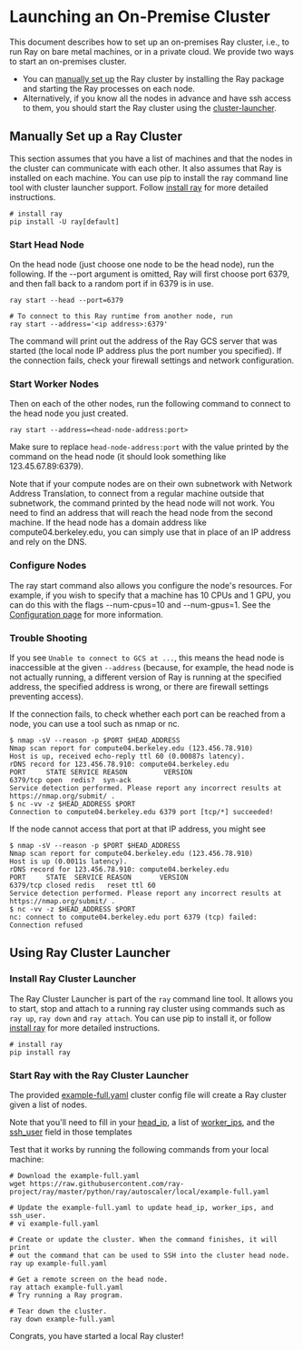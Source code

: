 # Launching an On-Premise Cluster

This document describes how to set up an on-premises Ray cluster, i.e., to run Ray on bare metal machines, or in a private cloud. We provide two ways to start an on-premises cluster.

* You can [manually set up](./on-premises.html#manually-set-up-a-ray-cluster) the Ray cluster by installing the Ray package and starting the Ray processes on each node.
* Alternatively, if you know all the nodes in advance and have ssh access to them, you should start the Ray cluster using the [cluster-launcher](./on-premises.html#using-ray-cluster-launcher).


## Manually Set up a Ray Cluster 
This section assumes that you have a list of machines and that the nodes in the cluster can communicate with each other. It also assumes that Ray is installed on each machine. You can use pip to install the ray command line tool with cluster launcher support. Follow [install ray](https://docs.ray.io/en/latest/ray-overview/installation.html) for more detailed instructions.

```
# install ray
pip install -U ray[default]
```


### Start Head Node
On the head node (just choose one node to be the head node), run the following. If the --port argument is omitted, Ray will first choose port 6379, and then fall back to a random port if in 6379 is in use.

```
ray start --head --port=6379

# To connect to this Ray runtime from another node, run
ray start --address='<ip address>:6379'
```

The command will print out the address of the Ray GCS server that was started (the local node IP address plus the port number you specified). If the connection fails, check your firewall settings and network configuration.

### Start Worker Nodes
Then on each of the other nodes, run the following command to connect to the head node you just created.

```
ray start --address=<head-node-address:port>

```
Make sure to replace `head-node-address:port` with the value printed by the command on the head node (it should look something like 123.45.67.89:6379).

Note that if your compute nodes are on their own subnetwork with Network Address Translation, to connect from a regular machine outside that subnetwork, the command printed by the head node will not work. You need to find an address that will reach the head node from the second machine. If the head node has a domain address like compute04.berkeley.edu, you can simply use that in place of an IP address and rely on the DNS.

### Configure Nodes

The ray start command also allows you configure the node's resources. For example, if you wish to specify that a machine has 10 CPUs and 1 GPU, you can do this with the flags --num-cpus=10 and --num-gpus=1. 
See the [Configuration page](../../ray-core/configure.html#configuring-ray) for more information.

### Trouble Shooting

If you see `Unable to connect to GCS at ...`, this means the head node is inaccessible at the given `--address` (because, for example, the head node is not actually running, a different version of Ray is running at the specified address, the specified address is wrong, or there are firewall settings preventing access).

If the connection fails, to check whether each port can be reached from a node, you can use a tool such as nmap or nc.

```
$ nmap -sV --reason -p $PORT $HEAD_ADDRESS
Nmap scan report for compute04.berkeley.edu (123.456.78.910)
Host is up, received echo-reply ttl 60 (0.00087s latency).
rDNS record for 123.456.78.910: compute04.berkeley.edu
PORT     STATE SERVICE REASON         VERSION
6379/tcp open  redis?  syn-ack
Service detection performed. Please report any incorrect results at https://nmap.org/submit/ .
$ nc -vv -z $HEAD_ADDRESS $PORT
Connection to compute04.berkeley.edu 6379 port [tcp/*] succeeded!
```

If the node cannot access that port at that IP address, you might see

```
$ nmap -sV --reason -p $PORT $HEAD_ADDRESS
Nmap scan report for compute04.berkeley.edu (123.456.78.910)
Host is up (0.0011s latency).
rDNS record for 123.456.78.910: compute04.berkeley.edu
PORT     STATE  SERVICE REASON       VERSION
6379/tcp closed redis   reset ttl 60
Service detection performed. Please report any incorrect results at https://nmap.org/submit/ .
$ nc -vv -z $HEAD_ADDRESS $PORT
nc: connect to compute04.berkeley.edu port 6379 (tcp) failed: Connection refused
```

## Using Ray Cluster Launcher 
### Install Ray Cluster Launcher
The Ray Cluster Launcher is part of the `ray` command line tool. It allows you to start, stop and attach to a running ray cluster using commands such as  `ray up`, `ray down` and `ray attach`. You can use pip to install it, or follow [install ray](https://docs.ray.io/en/latest/ray-overview/installation.html) for more detailed instructions.

```
# install ray
pip install ray
```

### Start Ray with the Ray Cluster Launcher

The provided [example-full.yaml](https://github.com/ray-project/ray/tree/eacc763c84d47c9c5b86b26a32fd62c685be84e6/python/ray/autoscaler/local/example-full.yaml) cluster config file will create a Ray cluster given a list of nodes.

Note that you'll need to fill in your [head_ip](https://github.com/ray-project/ray/blob/eacc763c84d47c9c5b86b26a32fd62c685be84e6/python/ray/autoscaler/local/example-full.yaml#L20), a list of [worker_ips](https://github.com/ray-project/ray/blob/eacc763c84d47c9c5b86b26a32fd62c685be84e6/python/ray/autoscaler/local/example-full.yaml#L26), and the [ssh_user](https://github.com/ray-project/ray/blob/eacc763c84d47c9c5b86b26a32fd62c685be84e6/python/ray/autoscaler/local/example-full.yaml#L34) field in those templates



Test that it works by running the following commands from your local machine:

```
# Download the example-full.yaml
wget https://raw.githubusercontent.com/ray-project/ray/master/python/ray/autoscaler/local/example-full.yaml

# Update the example-full.yaml to update head_ip, worker_ips, and ssh_user.
# vi example-full.yaml

# Create or update the cluster. When the command finishes, it will print
# out the command that can be used to SSH into the cluster head node.
ray up example-full.yaml

# Get a remote screen on the head node.
ray attach example-full.yaml
# Try running a Ray program.

# Tear down the cluster.
ray down example-full.yaml
```

Congrats, you have started a local Ray cluster!
